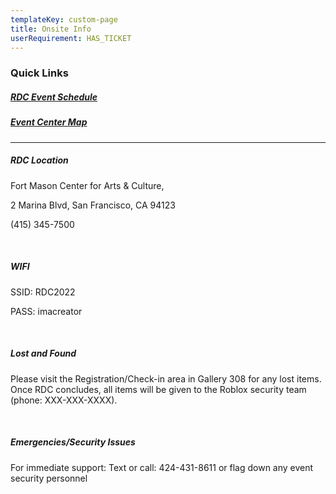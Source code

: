 ```yaml
---
templateKey: custom-page
title: Onsite Info
userRequirement: HAS_TICKET
---
```

### Quick Links

##### **<a href="https://rdc22.fnvirtual.app/a/schedule/" target="_blank">RDC Event Schedule</a>**

##### **<a href="https://rdc22.fnvirtual.app/map/" target="_blank">Event Center Map</a>**

- - -

##### **RDC Location**

Fort Mason Center for Arts & Culture, 

2 Marina Blvd, San Francisco, CA 94123

(415) 345-7500

<br>

##### **WIFI**

SSID: RDC2022

PASS: imacreator

<br>

##### **Lost and Found**

Please visit the Registration/Check-in area in Gallery 308 for any lost items. Once RDC concludes, all items will be given to the Roblox security team (phone: XXX-XXX-XXXX).

<br>

##### **Emergencies/Security Issues**

For immediate support: Text or call: 424-431-8611 or flag down any event security personnel

<br> <br>